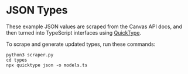 # JSON Types

These example JSON values are scraped from the Canvas API docs, and then turned
into TypeScript interfaces using [QuickType](https://quicktype.io/).

To scrape and generate updated types, run these commands:

```
python3 scraper.py
cd types
npx quicktype json -o models.ts
```
